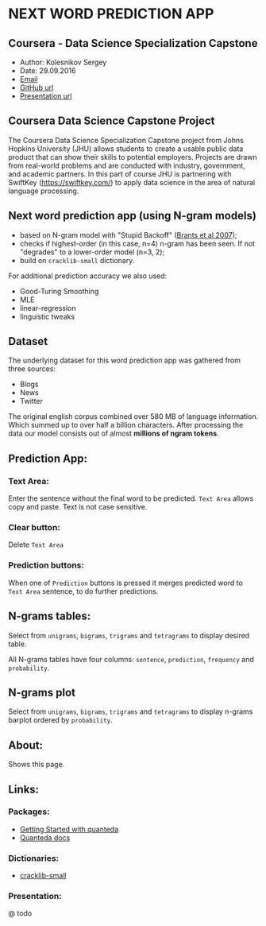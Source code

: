 # NEXT WORD PREDICTION APP
## Coursera - Data Science Specialization Capstone
* Author:  Kolesnikov Sergey
* Date: 29.09.2016  
* [Email](mailto:scitator@gmail.com)  
* [GitHub url](https://github.com/Scitator/R-Capstone)
* [Presentation url]()

## Coursera Data Science Capstone Project
The Coursera Data Science Specialization Capstone project from Johns Hopkins University (JHU) allows 
students to create a usable public data product that can show their skills to potential 
employers. Projects are drawn from real-world problems and are conducted with industry, government, 
and academic partners. In this part of course JHU is partnering with SwiftKey 
(https://swiftkey.com/) to apply data science in the area of natural language processing.

## Next word prediction app (using N-gram models)
- based on N-gram model with "Stupid Backoff" ([Brants et al 2007](http://www.cs.columbia.edu/~smaskey/CS6998-0412/supportmaterial/langmodel_mapreduce.pdf));
- checks if highest-order (in this case, n=4) n-gram has been seen. If not "degrades" to a lower-order model (n=3, 2);
- build on `cracklib-small` dictionary.

For additional prediction accuracy we also used:
- Good-Turing Smoothing
- MLE
- linear-regression
- linguistic tweaks

## Dataset
The underlying dataset for this word prediction app was gathered from three sources:

* Blogs
* News
* Twitter

The original english corpus combined over 580 MB of language information. Which summed up to over half a billion characters. After processing the data our model consists out of almost **millions of ngram tokens**.

## Prediction App:

### Text Area:

Enter the sentence without the final word to be predicted. `Text Area`
allows copy and paste. Text is not case sensitive.

### Clear button:

Delete `Text Area`

### Prediction buttons:

When one of `Prediction` buttons is pressed it merges predicted word to `Text Area` sentence, to do further predictions.  

## N-grams tables:

Select from `unigrams`, `bigrams`, `trigrams` and `tetragrams` to display desired table.

All N-grams tables have four columns: `sentence`, `prediction`, `frequency` and `probability`.

## N-grams plot

Select from `unigrams`, `bigrams`, `trigrams` and `tetragrams` to display
n-grams barplot ordered by `probability`.

## About:
Shows this page.

## Links:

### Packages:

* [Getting Started with quanteda](https://cran.rstudio.com/web/packages/quanteda/vignettes/quickstart.html)
* [Quanteda docs](https://cran.r-project.org/web/packages/quanteda/quanteda.pdf)

### Dictionaries:

* [cracklib-small](https://github.com/cracklib/cracklib/blob/master/src/dicts/cracklib-small)

### Presentation:
@ todo